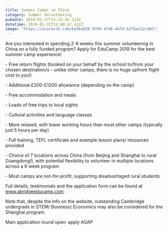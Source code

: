 ```yaml
---
title: Summer Camps in China
category: Summer Volunteering
pubdate: 2019-01-17T15:23:45.113Z
datetime: 2019-01-31T12:00:47.412Z
image: 'https://ucarecdn.com/6a56a520-9760-4748-84fd-62f6ae12c407/'
---
```

Are you interested in spending 2-6 weeks this summer volunteering in China on a fully funded program? Apply for EduCamp 2019 for the best summer camp experience!

\- Free return flights (booked on your behalf by the school to/from your chosen destination/s - unlike other camps, there is no huge upfront flight cost to you!)

\- Additional £200-£1200 allowance (depending on the camp)

\- Free accommodation and meals

\- Loads of free trips to local sights

\- Cultural activities and language classes

\- More relaxed, with lower working hours than most other camps (typically just 5 hours per day)

\- Full training, TEFL certificate and example lesson plans/ resources provided

\- Choice of 7 locations across China (from Beijing and Shanghai to rural Guangdong!), with potential flexibility to volunteer in multiple locations across a 6 week program

\- Most camps are not-for-profit, supporting disadvantaged rural students

Full details, testimonials and the application form can be found at www.abridgeeducamp.com 

Note that, despite the info on the website, outstanding Cambridge undergrads in STEM/ Business/ Economics may also be considered for the Shanghai program.

Main application round open: apply ASAP
